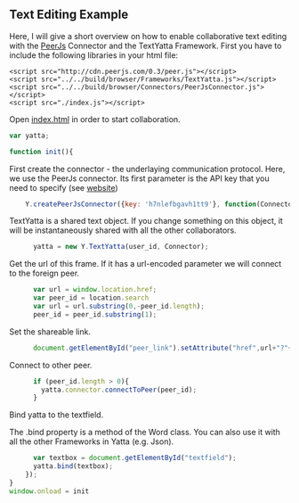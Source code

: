 ## Text Editing Example
Here, I will give a short overview on how to enable collaborative text editing with the
[PeerJs](http://peerjs.com/) Connector and the TextYatta Framework.
First you have to include the following libraries in your html file:
```
<script src="http://cdn.peerjs.com/0.3/peer.js"></script>
<script src="../../build/browser/Frameworks/TextYatta.js"></script>
<script src="../../build/browser/Connectors/PeerJsConnector.js"></script>
<script src="./index.js"></script>
```
Open [index.html](./index.html) in order to start collaboration.


```js
var yatta;

function init(){
```


First create the connector - the underlaying communication protocol.
Here, we use the PeerJs connector. Its first parameter is the API key that you need to specify (see [website](http://peerjs.com/))


```js
    Y.createPeerJsConnector({key: 'h7nlefbgavh1tt9'}, function(Connector, user_id){
```


TextYatta is a shared text object. If you change something on this object,
it will be instantaneously shared with all the other collaborators.


```js
      yatta = new Y.TextYatta(user_id, Connector);
```


Get the url of this frame. If it has a url-encoded parameter
we will connect to the foreign peer.


```js
      var url = window.location.href;
      var peer_id = location.search
      var url = url.substring(0,-peer_id.length);
      peer_id = peer_id.substring(1);
```


Set the shareable link.


```js
      document.getElementById("peer_link").setAttribute("href",url+"?"+user_id);
```


Connect to other peer.


```js
      if (peer_id.length > 0){
        yatta.connector.connectToPeer(peer_id);
      }
```


Bind yatta to the textfield.

The .bind property is a method of the Word class. You can also use it with all the other Frameworks in Yatta (e.g. Json).


```js
      var textbox = document.getElementById("textfield");
      yatta.bind(textbox);
    });
}
window.onload = init
```
